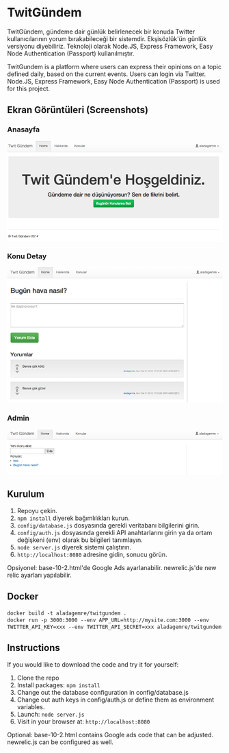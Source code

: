 # TwitGündem

TwitGündem, gündeme dair günlük belirlenecek bir konuda Twitter kullanıcılarının yorum bırakabileceği bir sistemdir. Ekşisözlük'ün günlük versiyonu diyebiliriz.
Teknoloji olarak Node.JS, Express Framework, Easy Node Authentication (Passport) kullanılmıştır.

TwitGundem is a platform where users can express their opinions on a topic defined daily, based on the current events. Users can login via Twitter.
Node.JS, Express Framework, Easy Node Authentication (Passport) is used for this project.

## Ekran Görüntüleri (Screenshots)

### Anasayfa
![Anasayfa](img/anasayfa.png?raw=true "Anasayfa")

### Konu Detay

![Konu](img/konu.png?raw=true "Konu")

### Admin

![Admin](img/admin.png?raw=true "Admin")

## Kurulum

1. Repoyu çekin.
2. `npm install` diyerek bağımlılıkları kurun.
3. `config/database.js` dosyasında gerekli veritabanı bilgilerini girin.
4. `config/auth.js` dosyasında gerekli API anahtarlarını girin ya da ortam değişkeni (env) olarak bu bilgileri tanımlayın.
5. `node server.js` diyerek sistemi çalıştırın.
6. `http://localhost:8080` adresine gidin, sonucu görün.

Opsiyonel: base-10-2.html'de Google Ads ayarlanabilir. newrelic.js'de new relic ayarları yapılabilir.

## Docker

    docker build -t aladagemre/twitgundem .
    docker run -p 3000:3000 --env APP_URL=http://mysite.com:3000 --env TWITTER_API_KEY=xxx --env TWITTER_API_SECRET=xxx aladagemre/twitgundem

## Instructions

If you would like to download the code and try it for yourself:

1. Clone the repo
2. Install packages: `npm install`
3. Change out the database configuration in config/database.js
4. Change out auth keys in config/auth.js or define them as environment variables.
5. Launch: `node server.js`
6. Visit in your browser at: `http://localhost:8080`

Optional: base-10-2.html contains Google ads code that can be adjusted. newrelic.js can be configured as well.

